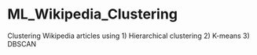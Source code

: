 # ML_Wikipedia_Clustering
Clustering Wikipedia articles using 1) Hierarchical clustering 2) K-means 3) DBSCAN
